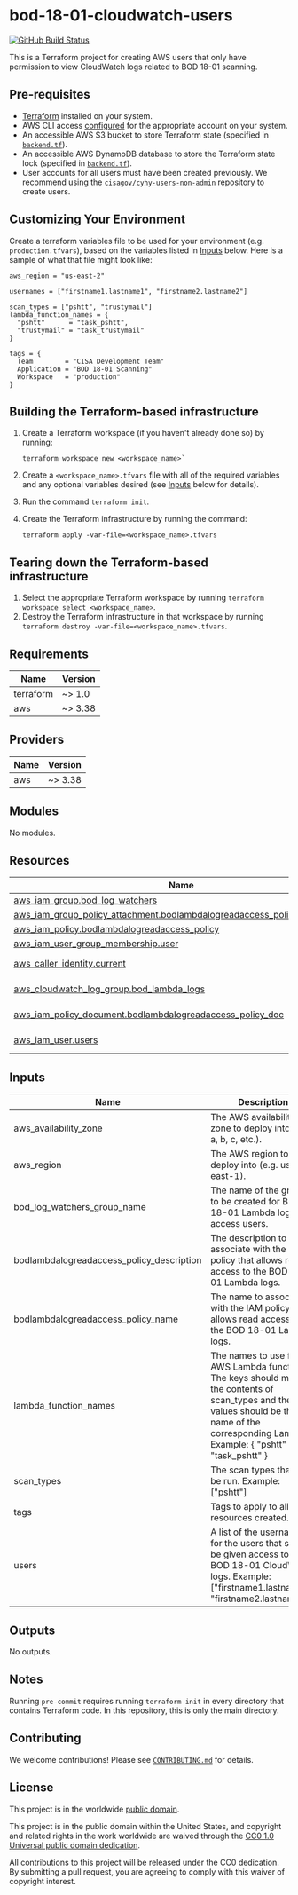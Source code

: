 # bod-18-01-cloudwatch-users #

[![GitHub Build Status](https://github.com/cisagov/bod-18-01-cloudwatch-users/workflows/build/badge.svg)](https://github.com/cisagov/bod-18-01-cloudwatch-users/actions)

This is a Terraform project for creating AWS users that only have
permission to view CloudWatch logs related to BOD 18-01 scanning.

## Pre-requisites ##

- [Terraform](https://www.terraform.io/) installed on your system.
- AWS CLI access
  [configured](https://docs.aws.amazon.com/cli/latest/userguide/cli-configure-files.html)
  for the appropriate account on your system.
- An accessible AWS S3 bucket to store Terraform state
  (specified in [`backend.tf`](backend.tf)).
- An accessible AWS DynamoDB database to store the Terraform state lock
  (specified in [`backend.tf`](backend.tf)).
- User accounts for all users must have been created previously. We recommend
  using the
  [`cisagov/cyhy-users-non-admin`](https://github.com/cisagov/cyhy-users-non-admin)
  repository to create users.

## Customizing Your Environment ##

Create a terraform variables file to be used for your environment (e.g.
  `production.tfvars`), based on the variables listed in [Inputs](#Inputs)
  below. Here is a sample of what that file might look like:

```hcl
aws_region = "us-east-2"

usernames = ["firstname1.lastname1", "firstname2.lastname2"]

scan_types = ["pshtt", "trustymail"]
lambda_function_names = {
  "pshtt"      = "task_pshtt",
  "trustymail" = "task_trustymail"
}

tags = {
  Team        = "CISA Development Team"
  Application = "BOD 18-01 Scanning"
  Workspace   = "production"
}
```

## Building the Terraform-based infrastructure ##

1. Create a Terraform workspace (if you haven't already done so) by running:

   ```console
   terraform workspace new <workspace_name>`
   ```

1. Create a `<workspace_name>.tfvars` file with all of the required
   variables and any optional variables desired (see [Inputs](#Inputs) below
   for details).
1. Run the command `terraform init`.
1. Create the Terraform infrastructure by running the command:

   ```console
   terraform apply -var-file=<workspace_name>.tfvars
   ```

## Tearing down the Terraform-based infrastructure ##

1. Select the appropriate Terraform workspace by running
   `terraform workspace select <workspace_name>`.
1. Destroy the Terraform infrastructure in that workspace by running
   `terraform destroy -var-file=<workspace_name>.tfvars`.

## Requirements ##

| Name | Version |
|------|---------|
| terraform | ~> 1.0 |
| aws | ~> 3.38 |

## Providers ##

| Name | Version |
|------|---------|
| aws | ~> 3.38 |

## Modules ##

No modules.

## Resources ##

| Name | Type |
|------|------|
| [aws_iam_group.bod_log_watchers](https://registry.terraform.io/providers/hashicorp/aws/latest/docs/resources/iam_group) | resource |
| [aws_iam_group_policy_attachment.bodlambdalogreadaccess_policy_attachment](https://registry.terraform.io/providers/hashicorp/aws/latest/docs/resources/iam_group_policy_attachment) | resource |
| [aws_iam_policy.bodlambdalogreadaccess_policy](https://registry.terraform.io/providers/hashicorp/aws/latest/docs/resources/iam_policy) | resource |
| [aws_iam_user_group_membership.user](https://registry.terraform.io/providers/hashicorp/aws/latest/docs/resources/iam_user_group_membership) | resource |
| [aws_caller_identity.current](https://registry.terraform.io/providers/hashicorp/aws/latest/docs/data-sources/caller_identity) | data source |
| [aws_cloudwatch_log_group.bod_lambda_logs](https://registry.terraform.io/providers/hashicorp/aws/latest/docs/data-sources/cloudwatch_log_group) | data source |
| [aws_iam_policy_document.bodlambdalogreadaccess_policy_doc](https://registry.terraform.io/providers/hashicorp/aws/latest/docs/data-sources/iam_policy_document) | data source |
| [aws_iam_user.users](https://registry.terraform.io/providers/hashicorp/aws/latest/docs/data-sources/iam_user) | data source |

## Inputs ##

| Name | Description | Type | Default | Required |
|------|-------------|------|---------|:--------:|
| aws\_availability\_zone | The AWS availability zone to deploy into (e.g. a, b, c, etc.). | `string` | `"a"` | no |
| aws\_region | The AWS region to deploy into (e.g. us-east-1). | `string` | `"us-east-1"` | no |
| bod\_log\_watchers\_group\_name | The name of the group to be created for BOD 18-01 Lambda log access users. | `string` | `"bod_log_watchers"` | no |
| bodlambdalogreadaccess\_policy\_description | The description to associate with the IAM policy that allows read access to the BOD 18-01 Lambda logs. | `string` | `"Allows read access to the BOD 18-01 Lambda logs."` | no |
| bodlambdalogreadaccess\_policy\_name | The name to associate with the IAM policy that allows read access to the BOD 18-01 Lambda logs. | `string` | `"BODLambdaLogReadAccess"` | no |
| lambda\_function\_names | The names to use for the AWS Lambda functions.  The keys should match the contents of scan\_types and the values should be the name of the corresponding Lamba. Example: { "pshtt" = "task\_pshtt" } | `map(string)` | n/a | yes |
| scan\_types | The scan types that can be run. Example: ["pshtt"] | `list(string)` | n/a | yes |
| tags | Tags to apply to all AWS resources created. | `map(string)` | `{}` | no |
| users | A list of the usernames for the users that should be given access to the BOD 18-01 CloudWatch logs. Example: ["firstname1.lastname1", "firstname2.lastname2"] | `list(string)` | n/a | yes |

## Outputs ##

No outputs.

## Notes ##

Running `pre-commit` requires running `terraform init` in every directory that
contains Terraform code. In this repository, this is only the main directory.

## Contributing ##

We welcome contributions!  Please see [`CONTRIBUTING.md`](CONTRIBUTING.md) for
details.

## License ##

This project is in the worldwide [public domain](LICENSE).

This project is in the public domain within the United States, and
copyright and related rights in the work worldwide are waived through
the [CC0 1.0 Universal public domain
dedication](https://creativecommons.org/publicdomain/zero/1.0/).

All contributions to this project will be released under the CC0
dedication. By submitting a pull request, you are agreeing to comply
with this waiver of copyright interest.
